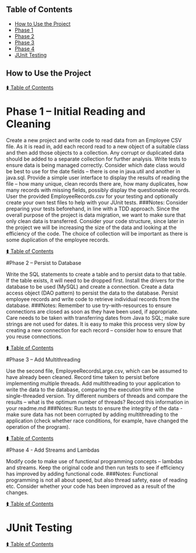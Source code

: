 ## Table of Contents
- [How to Use the Project](#how-to-use-the-project)
- [Phase 1](#phase-1)
- [Phase 2](#phase-2)
- [Phase 3](#phase-3)
- [Phase 4](#phase-4)
- [JUnit Testing](#junit-testing)

## How to Use the Project

[⮬ Table of Contents](#table-of-contents)

# Phase 1 – Initial Reading and Cleaning

Create a new project and write code to read data from an Employee CSV file.
As it is read in, add each record read to a new object of a suitable class and then add those objects to a collection.
Any corrupt or duplicated data should be added to a separate collection for further analysis.
Write tests to ensure data is being managed correctly.
Consider which date class would be best to use for the date fields – there is one in java.util and another in java.sql.
Provide a simple user interface to display the results of reading the file – how many unique, clean records there are, how many duplicates, how many records with missing fields, possibly display the questionable records.
User the provided EmployeeRecords.csv for your testing and optionally create your own test files to help with your JUnit tests. ###Notes:
Consider preparing your tests beforehand, in line with a TDD approach.
Since the overall purpose of the project is data migration, we want to make sure that only clean data is transferred.
Consider your code structure, since later in the project we will be increasing the size of the data and looking at the efficiency of the code.
The choice of collection will be important as there is some duplication of the employee records.

[⮬ Table of Contents](#table-of-contents)

#Phase 2 – Persist to Database

Write the SQL statements to create a table and to persist data to that table. If the table exists, it will need to be dropped first.
Install the drivers for the database to be used (MySQL) and create a connection.
Create a data access object (DAO pattern) to persist the data to the database.
Persist employee records and write code to retrieve individual records from the database. ###Notes:
Remember to use try-with-resources to ensure connections are closed as soon as they have been used, if appropriate.
Care needs to be taken with transferring dates from Java to SQL; make sure strings are not used for dates.
It is easy to make this process very slow by creating a new connection for each record – consider how to ensure that you reuse connections.

[⮬ Table of Contents](#table-of-contents)

#Phase 3 – Add Multithreading

Use the second file, EmployeeRecordsLarge.csv, which can be assumed to have already been cleaned.
Record time taken to persist before implementing multiple threads.
Add multithreading to your application to write the data to the database, comparing the execution time with the single-threaded version.
Try different numbers of threads and compare the results – what is the optimum number of threads? Record this information in your readme.md ###Notes:
Run tests to ensure the integrity of the data - make sure data has not been corrupted by adding multithreading to the application (check whether race conditions, for example, have changed the operation of the program).

[⮬ Table of Contents](#table-of-contents)

#Phase 4 - Add Streams and Lambdas

Modify code to make use of functional programming concepts – lambdas and streams.
Keep the original code and then run tests to see if efficiency has improved by adding functional code. ###Notes:
Functional programming is not all about speed, but also thread safety, ease of reading etc.
Consider whether your code has been improved as a result of the changes.

[⮬ Table of Contents](#table-of-contents)

# JUnit Testing

[⮬ Table of Contents](#table-of-contents)
